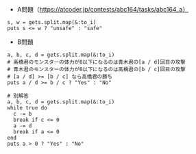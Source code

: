 - A問題（https://atcoder.jp/contests/abc164/tasks/abc164_a）

```
s, w = gets.split.map(&:to_i)
puts s <= w ? "unsafe" : "safe"
```

- B問題
```
a, b, c, d = gets.split.map(&:to_i)
# 高橋君のモンスターの体力が0以下になるのは青木君の[a / d]回目の攻撃
# 青木君のモンスターの体力が0以下になるのは高橋君の[b / c]回目の攻撃
# [a / d] >= [b / c] なら高橋君の勝ち
puts a / d >= b / c ? "Yes" : "No"

# 別解答
a, b, c, d = gets.split.map(&:to_i)
while true do
  c -= b
  break if c <= 0
  a -= d
  break if a <= 0
end
puts a > 0 ? "Yes" : "No"
```
